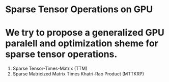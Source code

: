 Sparse Tensor Operations on GPU
=============

We try to propose a generalized GPU paralell and optimization sheme for sparse tensor operations.
=============
  1. Sparse Tensor-Times-Matrix (TTM)
  2. Sparse Matricized Matrix Times Khatri-Rao Product (MTTKRP) 
  

